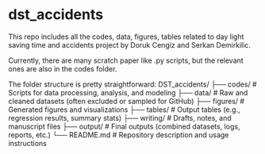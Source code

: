 # dst_accidents
This repo includes all the codes, data, figures, tables related to day light saving time and accidents project by Doruk Cengiz and Serkan Demirkilic.

Currently, there are many scratch paper like .py scripts, but the relevant ones are also in the codes folder. 

The folder structure is pretty straightforward: 
DST_accidents/
├── codes/ # Scripts for data processing, analysis, and modeling
├── data/ # Raw and cleaned datasets (often excluded or sampled for GitHub)
├── figures/ # Generated figures and visualizations
├── tables/ # Output tables (e.g., regression results, summary stats)
├── writing/ # Drafts, notes, and manuscript files
├── output/ # Final outputs (combined datasets, logs, reports, etc.)
└── README.md # Repository description and usage instructions

